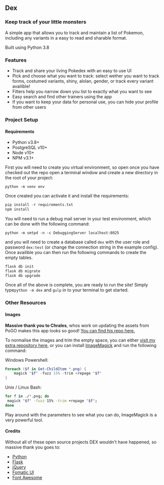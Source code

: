 ## Dex
### Keep track of your little monsters

A simple app that allows you to track and maintain a list of Pokemon, including any variants in a easy to read and sharable format.

Built using Python 3.8

### Features
* Track and share your living Pokedex with an easy to use UI
* Pick and choose what you want to track: select wether you want to track forms, costumed variants, shiny, alolan, gender, or track every variant availible!
* Filters help you narrow down you list to exactly what you want to see
* Easy search and find other trainers using the app
* If you want to keep your data for personal use, you can hide your profile from other users 

### Project Setup
#### Requirements
* Python v3.8+
* PostgreSQL v10+
* Node v10+
* NPM v3.1+
  
First you will need to create you virtual environment, so open once you have checked out the repo open a terminal window and create a new directory in the root of your project:

```
python -m venv env
```

Once created you can activate it and install the requirements:

```python
pip install -r requirements.txt  
npm install
```
 
 You will need to run a debug mail server in your test environment, which can be done with the following command:

 ```
 python -m smtpd -n -c DebuggingServer localhost:8025
 ```
 
 and you will need to create a database called `dex` with the user role and password `dex:test` (or change the connection string in the example config). Once availible you can then run the following commands to create the empty tables.
 
 ```python
 flask db init  
 flask db migrate  
 flask db upgrade
 ```
 
 Once all of the above is complete, you are ready to run the site!  Simply type`python -m dex` and `gulp` in to your terminal to get started.
 
 ### Other Resources
 #### Images
 **Massive thank you to Chrales**, whos work on updating the assets from PoGO makes this app looks so good! [You can find his repo here.](https://github.com/ZeChrales/PogoAssets)
 
 To normalise the images and trim the empty space, you can either [visit my extra repository here](https://github.com/vidoardes/dex_images), or you can install [ImageMagick](https://imagemagick.org/script/download.php) and run the following command:
 
 Windows Powershell:
 ```Powershell
 Foreach ($f in Get-ChildItem *.png) {
     magick "$f" -fuzz 15% -trim +repage "$f"
 }
 ```
 
 Unix / Linux Bash:
 ```bash
for f in ./*.png; do
  magick "$f" -fuzz 15% -trim +repage "$f";
done
 ```
 
 Play around with the parameters to see what you can do, ImageMagick is a very powerful tool.
 
 #### Credits
 Without all of these open source projects DEX wouldn't have happened, so massive thank you goes to:
 
 * [Python](https://www.python.org/)
 * [Flask](https://github.com/pallets/flask)
 * [jQuery](https://jquery.com)
 * [Fomatic UI](https://fomantic-ui.com/)
 * [Font Awesome](https://fontawesome.com/)
 
